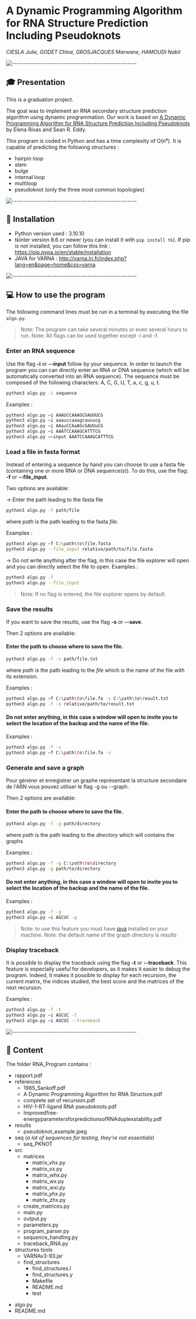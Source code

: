 # A Dynamic Programming Algorithm for RNA Structure Prediction Including Pseudoknots

*CIESLA Julie, GODET Chloé, GROSJACQUES Marwane, HAMOUDI Nabil*

![-----------------------------------------------------](https://raw.githubusercontent.com/andreasbm/readme/master/assets/lines/aqua.png)
## 🎓 Presentation
This is a graduation project. 

The goal was to implement an RNA secondary structure prediction algorithm using dynamic programmation.
Our work is based on [A Dynamic Programming Algorithm for RNA Structure Prediction Including Pseudoknots](https://github.com/Nabil-hamoudi/Program_RNA-Structure_Python/blob/main/references/A%20Dynamic%20Programming%20Algorithm%20for%20RNA%20Structure.pdf) by Elena Rivas and Sean R. Eddy. 

This program is coded in Python and has a time complexity of O(n⁶).
It is capable of predicting the following structures :
* hairpin loop
* stem
* bulge
* internal loop
* multiloop
* pseudoknot (only the three most common topologies)


![-----------------------------------------------------](https://raw.githubusercontent.com/andreasbm/readme/master/assets/lines/aqua.png)
## :construction: Installation
- Python version used : 3.10.10
- tkinter version 8.6 or newer 
(you can install it with `pip install tk`). If pip is not installed, you can follow this link : https://pip.pypa.io/en/stable/installation
- JAVA for VARNA : http://varna.lri.fr/index.php?lang=en&page=home&css=varna



![-----------------------------------------------------](https://raw.githubusercontent.com/andreasbm/readme/master/assets/lines/aqua.png)
## :computer: How to use the program
The following command lines must be run in a terminal by executing the file `algo.py`.

> Note: The program can take several minutes or even several hours to run.
> Note: All flags can be used together except -i and -f.


### Enter an RNA sequence

Use the flag **-i** or **--input** follow by your sequence.
In order to launch the program you can can directly enter an RNA or DNA sequence (which will be automatically converted into an RNA sequence). The sequence must be composed of the following characters: A, C, G, U, T, a, c, g, u, t.

```sh 
python3 algo.py -i sequence
``` 

Examples : 
```sh
python3 algo.py −i AAAUCCAAAGCGAUUUCG
python3 algo.py −i aaauccaaagcauuucg
python3 algo.py −i AAauCCAaAGcGAUUuCG
python3 algo.py −i AAATCCAAAGCATTTCG
python3 algo.py −−input AAATCCAAAGCATTTCG
```


### Load a file in fasta format

Instead of entering a sequence by hand you can choose to use a fasta file (containing one or more RNA or DNA sequence(s)).
To do this, use the flag: **-f** or **--file_input**.

Two options are available:

→ Enter the path leading to the fasta file

```sh
python3 algo.py -f path/file
```
where *path* is the path leading to the fasta *file*.

Examples :

```sh
python3 algo.py −f C:\path\to\file.fasta
python3 algo.py --file_input relative/path/to/file.fasta

```
→ Do not write anything after the flag, in this case the file explorer will open and you can directly select the file to open.
Examples : 
```sh
python3 algo.py -f
python3 algo.py --file_input
```
> Note: If no flag is entered, the file explorer opens by default.


### Save the results

If you want to save the results, use the flag **-s** or **--save**. 

Then 2 options are available:

#### Enter the path to choose where to save the file.
```sh
python3 algo.py -f -s path/file.txt
```
where *path* is the path leading to the *file* which is the name of the file with its extension.

Examples : 
```sh
python3 algo.py −f C:\path\to\file.fa -s C:\path\to\result.txt
python3 algo.py -f -s relative/path/to/result.txt
```
#### Do not enter anything, in this case a window will open to invite you to select the location of the backup and the name of the file. 
Examples : 
```sh
python3 algo.py -f -s
python3 algo.py −f C:\path\to\file.fa -s
```


### Generate and save a graph

Pour générer et enregistrer un graphe représentant la structure secondaire de l'ARN vous pouvez utiliser le flag -g ou --graph. 

Then 2 options are available:

#### Enter the path to choose where to save the file.

```sh
python3 algo.py -f -g path/directory
```
where *path* is the path leading to the *directory* which will contains the graphs

Examples : 
```sh
python3 algo.py -f -g C:\path\to\directory
python3 algo.py -g path/to/directory
```

#### Do not enter anything, in this case a window will open to invite you to select the location of the backup and the name of the file. 
Examples : 
```sh
python3 algo.py -f -g
python3 algo.py −i AGCUC -g
```
> Note: to use this feature you must have [java](https://www.java.com/fr/) installed on your machine.
> Note: the default name of the graph directory is results


### Display traceback

It is possible to display the traceback using the flag **-t** or **--traceback**. This feature is especially useful for developers, as it makes it easier to debug the program. Indeed, it makes it possible to display for each recursion, the current matrix, the indices studied, the best score and the matrices of the next recursion.

Examples : 
```sh
python3 algo.py -f -t
python3 algo.py −i AGCUC -t
python3 algo.py −i AGCUC --traceback
```

![-----------------------------------------------------](https://raw.githubusercontent.com/andreasbm/readme/master/assets/lines/aqua.png)
## :open_file_folder: Content
The folder RNA_Program contains : 
* rapport.pdf
* references
    * 1985_Sankoff.pdf
    * A Dynamic Programming Algorithm for RNA Structure.pdf
    * complete set of recursion.pdf
    * HIV-1-RT-ligand RNA pseudoknots.pdf
    * Improvedfree-energyparametersforpredictionsofRNAduplexstability.pdf
* results
    * pseudoknot_example.jpeg
* seq (*a lot of sequences for testing, they're not essentials*)
    * seq_PKNOT
* src
    * matrices
        * matrix_vhx.py
        * matrix_vx.py
        * matrix_whx.py
        * matrix_wx.py
        * matrix_wxi.py
        * matrix_yhx.py
        * matrix_zhx.py
    * create_matrices.py
    * main.py
    * output.py
    * parameters.py
    * program_parser.py
    * sequence_handling.py
    * traceback_RNA.py
* structures tools
    * VARNAv3-93.jar
    * find_structures
        * find_structures.l
        * find_structures.y
        * Makefile
        * README.md
        * test
- algo.py
- README.md
